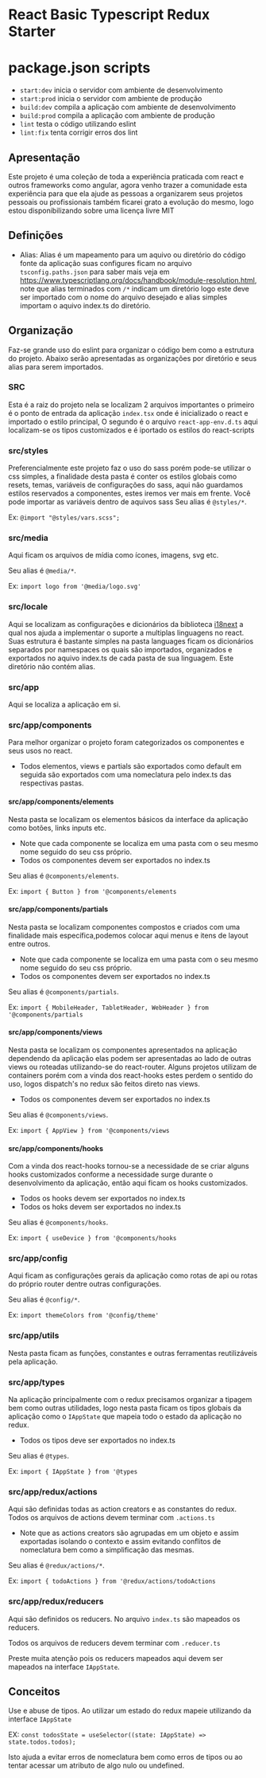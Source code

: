 # React Basic Typescript Redux Starter

# package.json scripts
- `start:dev` inicia o servidor com ambiente de desenvolvimento
- `start:prod` inicia o servidor com ambiente de produção
- `build:dev` compila a aplicação com ambiente de desenvolvimento
- `build:prod` compila a aplicação com ambiente de produção
- `lint`  testa o código utilizando eslint
- `lint:fix` tenta corrigir erros dos lint

## Apresentação
Este projeto é uma coleção de toda a experiência praticada com react e outros frameworks como angular, agora venho trazer a comunidade esta experiência para que ela ajude as pessoas a organizarem seus projetos pessoais ou profissionais também ficarei grato a evolução do mesmo, logo estou disponibilizando sobre uma licença livre MIT

## Definições
- Alias: Alias é um mapeamento para um aquivo ou diretório do código fonte da aplicação suas configures ficam no arquivo `tsconfig.paths.json` para saber mais veja em https://www.typescriptlang.org/docs/handbook/module-resolution.html, note que alias terminados com `/*` indicam um diretório logo este deve ser importado com o nome do arquivo desejado e alias simples importam o aquivo index.ts do diretório.

## Organização
Faz-se grande uso do eslint para organizar o código bem como a estrutura do projeto.
Abaixo serão apresentadas as organizações por diretório e seus alias para serem importados.

### SRC
Esta é a raiz do projeto nela se localizam 2 arquivos importantes o primeiro é o ponto de entrada da aplicação `index.tsx` onde é inicializado o react e importado o estilo principal, O segundo é o arquivo `react-app-env.d.ts` aqui localizam-se os tipos customizados e é iportado os estilos do react-scripts

### src/styles
Preferencialmente este projeto faz o uso do sass porém pode-se utilizar o css simples, a finalidade desta pasta é conter os estilos globais como resets, temas, variáveis de configurações do sass, aqui não guardamos estilos reservados a componentes, estes iremos ver mais em frente.
Você pode importar as variáveis dentro de aquivos sass
Seu alias é `@styles/*`.

Ex: `@import "@styles/vars.scss";`

### src/media
Aqui ficam os arquivos de mídia como ícones, imagens, svg etc.

Seu alias é `@media/*`.

Ex: `import logo from '@media/logo.svg'`

### src/locale
Aqui se localizam as configurações e dicionários da biblioteca [i18next](https://www.i18next.com/) a qual nos ajuda a implementar o suporte a multiplas linguagens no react.
Suas estrutura é bastante simples na pasta languages ficam os dicionários separados por namespaces os quais são importados, organizados e exportados no aquivo index.ts de cada pasta de sua linguagem.
Este diretório não contém alias.

### src/app
Aqui se localiza a aplicação em si.

### src/app/components
Para melhor organizar o projeto foram categorizados os componentes e seus usos no react.
- Todos elementos, views e partials são exportados como default em seguida são exportados com uma nomeclatura pelo index.ts das respectivas pastas.

#### src/app/components/elements
Nesta pasta se localizam os elementos básicos da interface da aplicação como botões, links inputs etc.
- Note que cada componente se localiza em uma pasta com o seu mesmo nome seguido do seu css próprio.
- Todos os componentes devem ser exportados no index.ts

Seu alias é `@components/elements`.

Ex: `import { Button } from '@components/elements`

#### src/app/components/partials
Nesta pasta se localizam componentes compostos e criados com uma finalidade mais específica,podemos colocar aqui menus e itens de layout entre outros.
- Note que cada componente se localiza em uma pasta com o seu mesmo nome seguido do seu css próprio.
- Todos os componentes devem ser exportados no index.ts

Seu alias é `@components/partials`.

Ex: `import { MobileHeader, TabletHeader, WebHeader } from '@components/partials`

#### src/app/components/views
Nesta pasta se localizam os componentes apresentados na aplicação dependendo da aplicação elas podem ser apresentadas ao lado de outras views ou roteadas utilizando-se do react-router.
Alguns projetos utilizam de containers porém com a vinda dos react-hooks estes perdem o sentido do uso, logos dispatch's no redux são feitos direto nas views.
- Todos os componentes devem ser exportados no index.ts

Seu alias é `@components/views`.

Ex: `import { AppView } from '@components/views`


#### src/app/components/hooks
Com a vinda dos react-hooks tornou-se a necessidade de se criar alguns hooks customizados conforme a necessidade surge durante o desenvolvimento da aplicação, então aqui ficam os hooks customizados.
- Todos os hooks devem ser exportados no index.ts
- Todos os hoks devem ser exportados no index.ts

Seu alias é `@components/hooks`.

Ex: `import { useDevice } from '@components/hooks`

### src/app/config
Aqui ficam as configurações gerais da aplicação como rotas de api ou rotas do próprio router dentre outras configurações.

Seu alias é `@config/*`.

Ex: `import themeColors from '@config/theme'`


### src/app/utils
Nesta pasta ficam as funções, constantes e outras ferramentas reutilizáveis pela aplicação.

### src/app/types
Na aplicação principalmente com o redux precisamos organizar a tipagem bem como outras utilidades, logo nesta pasta ficam os tipos globais da aplicação como o `IAppState` que mapeia todo o estado da aplicação no redux.
- Todos os tipos deve ser exportados no index.ts

Seu alias é `@types`.

Ex: `import { IAppState } from '@types`

### src/app/redux/actions
Aqui são definidas todas as action creators e as constantes do redux.
Todos os arquivos de actions devem terminar com `.actions.ts`
- Note que as actions creators são agrupadas em um objeto e assim exportadas isolando o contexto e assim evitando conflitos de nomeclatura bem como a simplificação das mesmas.

Seu alias é `@redux/actions/*`.

Ex: `import { todoActions } from '@redux/actions/todoActions`

### src/app/redux/reducers
Aqui são definidos os reducers.
No arquivo `index.ts` são mapeados os reducers.

Todos os arquivos de reducers devem terminar com `.reducer.ts`

Preste muita atenção pois os reducers mapeados aqui devem ser mapeados na interface `IAppState`.

## Conceitos
Use e abuse de tipos.
Ao utilizar um estado do redux mapeie utilizando da interface `IAppState`

EX: `const todosState = useSelector((state: IAppState) => state.todos.todos);`

Isto ajuda a evitar erros de nomeclatura bem como erros de tipos ou ao tentar acessar um atributo de algo nulo ou undefined.
